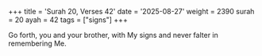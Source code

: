 +++
title = 'Surah 20, Verses 42'
date = '2025-08-27'
weight = 2390
surah = 20
ayah = 42
tags = ["signs"]
+++

Go forth, you and your brother, with My signs and never falter in remembering Me.